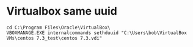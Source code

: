 # Virtualbox same uuid

```text
cd C:\Program Files\Oracle\VirtualBox\
VBOXMANAGE.EXE internalcommands sethduuid "C:\Users\bob\VirtualBox VMs\centos 7.3_test\centos 7.3.vdi"
```

